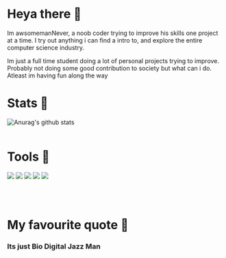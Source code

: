 # Heya there 👋

Im awsomemanNever, a noob coder trying to improve his skills one project at a time. I try out anything i can find a intro to, and explore the entire computer science industry. 

Im just a full time student doing a lot of personal projects trying to improve. Probably not doing some good contribution to society but what can i do. Atleast im having fun along the way

# Stats 🔽

<table>
 
![Anurag's github stats](https://github-readme-stats.vercel.app/api?username=Vyomaan&theme=dark&show_icons=true)

</table>

# Tools 🧰
 
![](https://img.shields.io/badge/OS-MacOS-informational?style=flat&logo=<Mac>&logoColor=white&color=15CDDC)
![](https://img.shields.io/badge/SHELL-Bash-informational?style=flat&logo=<Bash>&logoColor=white&color=15CDDC)
![](https://img.shields.io/badge/LANG-Python-informational?style=flat&logo=<Python>&logoColor=white&color=15CDDC)
![](https://img.shields.io/badge/EDITOR-VSCode-informational?style=flat&logo=<Python>&logoColor=white&color=15CDDC)
![](https://img.shields.io/badge/EDITOR-Vim-informational?style=flat&logo=<Python>&logoColor=white&color=15CDDC)                                                                  
&nbsp;  

&nbsp;

# My favourite quote 🔖
### Its just Bio Digital Jazz Man
